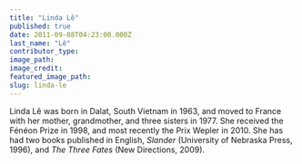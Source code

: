```yaml
---
title: "Linda Lê"
published: true
date: 2011-09-08T04:23:00.000Z
last_name: "Lê"
contributor_type:
image_path:
image_credit:
featured_image_path:
slug: linda-le
---
```


Linda Lê was born in Dalat, South Vietnam in 1963, and moved to France with her mother, grandmother, and three sisters in 1977. She received the Fénéon Prize in 1998, and most recently the Prix Wepler in 2010. She has had two books published in English, _Slander_ (University of Nebraska Press, 1996), and _The Three Fates_ (New Directions, 2009).

